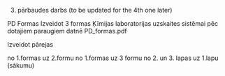 3. pārbaudes darbs (to be updated for the 4th one later)

PD Formas
Izveidot 3 formas Ķīmijas laboratorijas uzskaites sistēmai pēc dotajiem paraugiem datnē PD_formas.pdf

Izveidot pārejas

no 1.formas uz 2.formu
no 1.formas uz 3 formu
no 2. un 3. lapas uz 1.lapu (sākumu)
